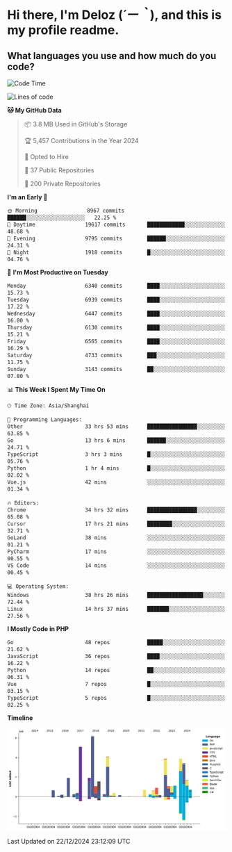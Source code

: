 # **Hi there, I'm Deloz (*´ー｀*), and this is my profile readme.**

## **What languages you use and how much do you code?**

<!--START_SECTION:waka-->
![Code Time](http://img.shields.io/badge/Code%20Time-5%2C333%20hrs%2039%20mins-blue)

![Lines of code](https://img.shields.io/badge/From%20Hello%20World%20I%27ve%20Written-44.0%20million%20lines%20of%20code-blue)

**🐱 My GitHub Data** 

> 📦 3.8 MB Used in GitHub's Storage 
 > 
> 🏆 5,457 Contributions in the Year 2024
 > 
> 💼 Opted to Hire
 > 
> 📜 37 Public Repositories 
 > 
> 🔑 200 Private Repositories 
 > 
**I'm an Early 🐤** 

```text
🌞 Morning                8967 commits        ██████░░░░░░░░░░░░░░░░░░░   22.25 % 
🌆 Daytime                19617 commits       ████████████░░░░░░░░░░░░░   48.68 % 
🌃 Evening                9795 commits        ██████░░░░░░░░░░░░░░░░░░░   24.31 % 
🌙 Night                  1918 commits        █░░░░░░░░░░░░░░░░░░░░░░░░   04.76 % 
```
📅 **I'm Most Productive on Tuesday** 

```text
Monday                   6340 commits        ████░░░░░░░░░░░░░░░░░░░░░   15.73 % 
Tuesday                  6939 commits        ████░░░░░░░░░░░░░░░░░░░░░   17.22 % 
Wednesday                6447 commits        ████░░░░░░░░░░░░░░░░░░░░░   16.00 % 
Thursday                 6130 commits        ████░░░░░░░░░░░░░░░░░░░░░   15.21 % 
Friday                   6565 commits        ████░░░░░░░░░░░░░░░░░░░░░   16.29 % 
Saturday                 4733 commits        ███░░░░░░░░░░░░░░░░░░░░░░   11.75 % 
Sunday                   3143 commits        ██░░░░░░░░░░░░░░░░░░░░░░░   07.80 % 
```


📊 **This Week I Spent My Time On** 

```text
🕑︎ Time Zone: Asia/Shanghai

💬 Programming Languages: 
Other                    33 hrs 53 mins      ████████████████░░░░░░░░░   63.85 % 
Go                       13 hrs 6 mins       ██████░░░░░░░░░░░░░░░░░░░   24.71 % 
TypeScript               3 hrs 3 mins        █░░░░░░░░░░░░░░░░░░░░░░░░   05.76 % 
Python                   1 hr 4 mins         █░░░░░░░░░░░░░░░░░░░░░░░░   02.02 % 
Vue.js                   42 mins             ░░░░░░░░░░░░░░░░░░░░░░░░░   01.34 % 

🔥 Editors: 
Chrome                   34 hrs 32 mins      ████████████████░░░░░░░░░   65.08 % 
Cursor                   17 hrs 21 mins      ████████░░░░░░░░░░░░░░░░░   32.71 % 
GoLand                   38 mins             ░░░░░░░░░░░░░░░░░░░░░░░░░   01.21 % 
PyCharm                  17 mins             ░░░░░░░░░░░░░░░░░░░░░░░░░   00.55 % 
VS Code                  14 mins             ░░░░░░░░░░░░░░░░░░░░░░░░░   00.45 % 

💻 Operating System: 
Windows                  38 hrs 26 mins      ██████████████████░░░░░░░   72.44 % 
Linux                    14 hrs 37 mins      ███████░░░░░░░░░░░░░░░░░░   27.56 % 
```

**I Mostly Code in PHP** 

```text
Go                       48 repos            █████░░░░░░░░░░░░░░░░░░░░   21.62 % 
JavaScript               36 repos            ████░░░░░░░░░░░░░░░░░░░░░   16.22 % 
Python                   14 repos            ██░░░░░░░░░░░░░░░░░░░░░░░   06.31 % 
Vue                      7 repos             █░░░░░░░░░░░░░░░░░░░░░░░░   03.15 % 
TypeScript               5 repos             █░░░░░░░░░░░░░░░░░░░░░░░░   02.25 % 
```



**Timeline**

![Lines of Code chart](https://raw.githubusercontent.com/deloz/deloz/main/assets/bar_graph.png)


 Last Updated on 22/12/2024 23:12:09 UTC
<!--END_SECTION:waka-->
